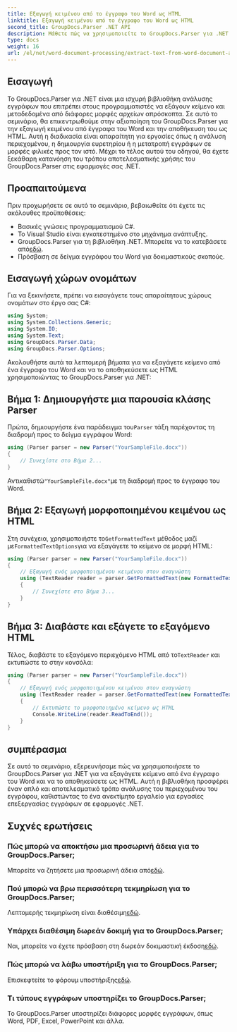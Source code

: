 ```yaml
---
title: Εξαγωγή κειμένου από το έγγραφο του Word ως HTML
linktitle: Εξαγωγή κειμένου από το έγγραφο του Word ως HTML
second_title: GroupDocs.Parser .NET API
description: Μάθετε πώς να χρησιμοποιείτε το GroupDocs.Parser για .NET για εξαγωγή κειμένου από έγγραφα του Word και αποθήκευση ως HTML. Βήμα προς βήμα σεμινάριο με παραδείγματα κώδικα.
type: docs
weight: 16
url: /el/net/word-document-processing/extract-text-from-word-document-as-html/
---
```

## Εισαγωγή
Το GroupDocs.Parser για .NET είναι μια ισχυρή βιβλιοθήκη ανάλυσης εγγράφων που επιτρέπει στους προγραμματιστές να εξάγουν κείμενο και μεταδεδομένα από διάφορες μορφές αρχείων απρόσκοπτα. Σε αυτό το σεμινάριο, θα επικεντρωθούμε στην αξιοποίηση του GroupDocs.Parser για την εξαγωγή κειμένου από έγγραφα του Word και την αποθήκευση του ως HTML. Αυτή η διαδικασία είναι απαραίτητη για εργασίες όπως η ανάλυση περιεχομένου, η δημιουργία ευρετηρίου ή η μετατροπή εγγράφων σε μορφές φιλικές προς τον ιστό. Μέχρι το τέλος αυτού του οδηγού, θα έχετε ξεκάθαρη κατανόηση του τρόπου αποτελεσματικής χρήσης του GroupDocs.Parser στις εφαρμογές σας .NET.
## Προαπαιτούμενα
Πριν προχωρήσετε σε αυτό το σεμινάριο, βεβαιωθείτε ότι έχετε τις ακόλουθες προϋποθέσεις:
- Βασικές γνώσεις προγραμματισμού C#.
- Το Visual Studio είναι εγκατεστημένο στο μηχάνημα ανάπτυξης.
-  GroupDocs.Parser για τη βιβλιοθήκη .NET. Μπορείτε να το κατεβάσετε από[εδώ](https://releases.groupdocs.com/parser/net/).
- Πρόσβαση σε δείγμα εγγράφου του Word για δοκιμαστικούς σκοπούς.
## Εισαγωγή χώρων ονομάτων
Για να ξεκινήσετε, πρέπει να εισαγάγετε τους απαραίτητους χώρους ονομάτων στο έργο σας C#:
```csharp
using System;
using System.Collections.Generic;
using System.IO;
using System.Text;
using GroupDocs.Parser.Data;
using GroupDocs.Parser.Options;
```
Ακολουθήστε αυτά τα λεπτομερή βήματα για να εξαγάγετε κείμενο από ένα έγγραφο του Word και να το αποθηκεύσετε ως HTML χρησιμοποιώντας το GroupDocs.Parser για .NET:
## Βήμα 1: Δημιουργήστε μια παρουσία κλάσης Parser
 Πρώτα, δημιουργήστε ένα παράδειγμα του`Parser` τάξη παρέχοντας τη διαδρομή προς το δείγμα εγγράφου Word:
```csharp
using (Parser parser = new Parser("YourSampleFile.docx"))
{
    // Συνεχίστε στο Βήμα 2...
}
```
 Αντικαθιστώ`"YourSampleFile.docx"`με τη διαδρομή προς το έγγραφο του Word.
## Βήμα 2: Εξαγωγή μορφοποιημένου κειμένου ως HTML
 Στη συνέχεια, χρησιμοποιήστε το`GetFormattedText` μέθοδος μαζί με`FormattedTextOptions`για να εξαγάγετε το κείμενο σε μορφή HTML:
```csharp
using (Parser parser = new Parser("YourSampleFile.docx"))
{
    // Εξαγωγή ενός μορφοποιημένου κειμένου στον αναγνώστη
    using (TextReader reader = parser.GetFormattedText(new FormattedTextOptions(FormattedTextMode.Html)))
    {
        // Συνεχίστε στο Βήμα 3...
    }
}
```
## Βήμα 3: Διαβάστε και εξάγετε το εξαγόμενο HTML
 Τέλος, διαβάστε το εξαγόμενο περιεχόμενο HTML από το`TextReader` και εκτυπώστε το στην κονσόλα:
```csharp
using (Parser parser = new Parser("YourSampleFile.docx"))
{
    // Εξαγωγή ενός μορφοποιημένου κειμένου στον αναγνώστη
    using (TextReader reader = parser.GetFormattedText(new FormattedTextOptions(FormattedTextMode.Html)))
    {
        // Εκτυπώστε το μορφοποιημένο κείμενο ως HTML
        Console.WriteLine(reader.ReadToEnd());
    }
}
```
## συμπέρασμα
Σε αυτό το σεμινάριο, εξερευνήσαμε πώς να χρησιμοποιήσετε το GroupDocs.Parser για .NET για να εξαγάγετε κείμενο από ένα έγγραφο του Word και να το αποθηκεύσετε ως HTML. Αυτή η βιβλιοθήκη προσφέρει έναν απλό και αποτελεσματικό τρόπο ανάλυσης του περιεχομένου του εγγράφου, καθιστώντας το ένα ανεκτίμητο εργαλείο για εργασίες επεξεργασίας εγγράφων σε εφαρμογές .NET.

## Συχνές ερωτήσεις
### Πώς μπορώ να αποκτήσω μια προσωρινή άδεια για το GroupDocs.Parser;
 Μπορείτε να ζητήσετε μια προσωρινή άδεια από[εδώ](https://purchase.groupdocs.com/temporary-license/).
### Πού μπορώ να βρω περισσότερη τεκμηρίωση για το GroupDocs.Parser;
 Λεπτομερής τεκμηρίωση είναι διαθέσιμη[εδώ](https://reference.groupdocs.com/parser/net/).
### Υπάρχει διαθέσιμη δωρεάν δοκιμή για το GroupDocs.Parser;
 Ναι, μπορείτε να έχετε πρόσβαση στη δωρεάν δοκιμαστική έκδοση[εδώ](https://releases.groupdocs.com/).
### Πώς μπορώ να λάβω υποστήριξη για το GroupDocs.Parser;
 Επισκεφτείτε το φόρουμ υποστήριξης[εδώ](https://forum.groupdocs.com/c/parser/17).
### Τι τύπους εγγράφων υποστηρίζει το GroupDocs.Parser;
Το GroupDocs.Parser υποστηρίζει διάφορες μορφές εγγράφων, όπως Word, PDF, Excel, PowerPoint και άλλα.